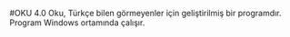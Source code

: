 #OKU 4.0
Oku, Türkçe bilen görmeyenler için geliştirilmiş bir programdır. Program Windows ortamında çalışır.

